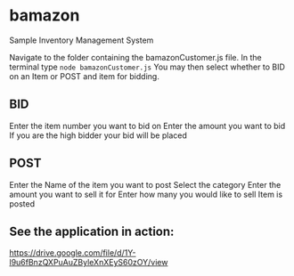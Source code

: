 # bamazon
Sample Inventory Management System

Navigate to the folder containing the bamazonCustomer.js file.
In the terminal type ```node bamazonCustomer.js```
You may then select whether to BID on an Item or POST and item for bidding.
  ## BID
  Enter the item number you want to bid on
  Enter the amount you want to bid
  If you are the high bidder your bid will be placed
  
  ## POST
  Enter the Name of the item you want to post
  Select the category
  Enter the amount you want to sell it for
  Enter how many you would like to sell
  Item is posted
  
  ## See the application in action:
  https://drive.google.com/file/d/1Y-l9u6fBnzQXPuAuZByleXnXEyS60zOY/view
